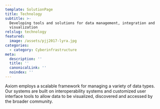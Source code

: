 ```yaml
---
template: SolutionPage
title: Technology
subtitle: >-
  Developing tools and solutions for data management, integration and
  visualization
relslug: technology
featured:
  image: /assets/pjj2017-lyra.jpg
categories:
  - category: Cyberinfrastructure
meta:
  description: ''
  title: ''
  canonicalLink: ''
  noindex: ''
---
```

Axiom employs a scalable framework for managing a variety of data types. Our systems are built on interoperability systems and customized user interface tools to allow data to be visualized, discovered and accessed by the broader community.
